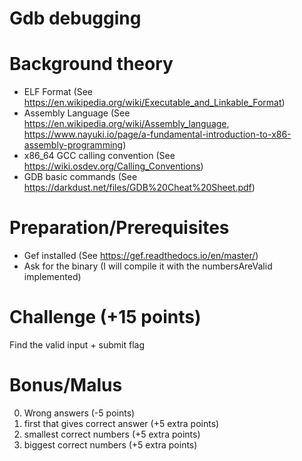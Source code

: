 Gdb debugging
=============

# Background theory
* ELF Format (See https://en.wikipedia.org/wiki/Executable_and_Linkable_Format)
* Assembly Language (See https://en.wikipedia.org/wiki/Assembly_language, https://www.nayuki.io/page/a-fundamental-introduction-to-x86-assembly-programming)
* x86_64 GCC calling convention (See https://wiki.osdev.org/Calling_Conventions)
* GDB basic commands (See https://darkdust.net/files/GDB%20Cheat%20Sheet.pdf)

# Preparation/Prerequisites
* Gef installed (See https://gef.readthedocs.io/en/master/)
* Ask for the binary (I will compile it with the numbersAreValid implemented)

# Challenge (+15 points)
Find the valid input + submit flag

# Bonus/Malus
0. Wrong answers (-5 points)
1. first that gives correct answer (+5 extra points)
2. smallest correct numbers (+5 extra points)
3. biggest correct numbers (+5 extra points)
